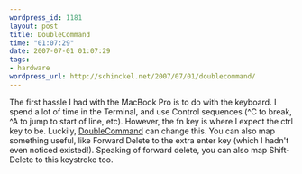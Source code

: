 ```yaml
--- 
wordpress_id: 1181
layout: post
title: DoubleCommand
time: "01:07:29"
date: 2007-07-01 01:07:29
tags: 
- hardware
wordpress_url: http://schinckel.net/2007/07/01/doublecommand/
---
```

The first hassle I had with the MacBook Pro is to do with the keyboard. I spend a lot of time in the Terminal, and use Control sequences (^C to break, ^A to jump to start of line, etc). However, the fn key is where I expect the ctrl key to be. Luckily, [DoubleCommand][1] can change this. You can also map something useful, like Forward Delete to the extra enter key (which I hadn't even noticed existed!). Speaking of forward delete, you can also map Shift-Delete to this keystroke too. 

   [1]: http://doublecommand.sourceforge.net/

